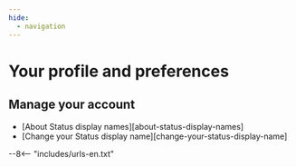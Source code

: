 ```yaml
---
hide:
  - navigation
---
```


# Your profile and preferences

## Manage your account

- [About Status display names][about-status-display-names]
- [Change your Status display name][change-your-status-display-name]

--8<-- "includes/urls-en.txt"
